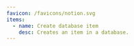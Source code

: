 ```yaml
---
favicon: /favicons/notion.svg
items:
  - name: Create database item
    desc: Creates an item in a database.
---
```


<script setup>
  import CustomListing from '../../components/CustomListing.vue'
</script>

<CustomListing />
